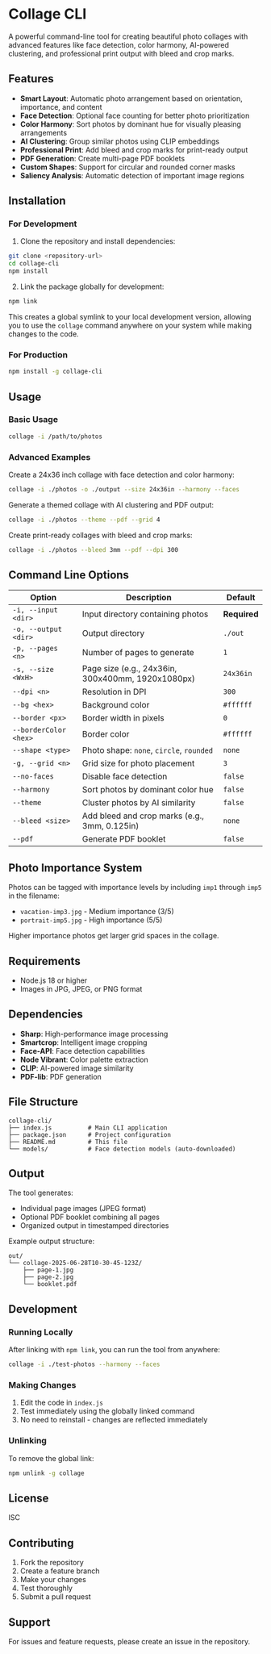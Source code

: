# Collage CLI

A powerful command-line tool for creating beautiful photo collages with advanced features like face detection, color harmony, AI-powered clustering, and professional print output with bleed and crop marks.

## Features

- **Smart Layout**: Automatic photo arrangement based on orientation, importance, and content
- **Face Detection**: Optional face counting for better photo prioritization
- **Color Harmony**: Sort photos by dominant hue for visually pleasing arrangements
- **AI Clustering**: Group similar photos using CLIP embeddings
- **Professional Print**: Add bleed and crop marks for print-ready output
- **PDF Generation**: Create multi-page PDF booklets
- **Custom Shapes**: Support for circular and rounded corner masks
- **Saliency Analysis**: Automatic detection of important image regions

## Installation

### For Development

1. Clone the repository and install dependencies:
```bash
git clone <repository-url>
cd collage-cli
npm install
```

2. Link the package globally for development:
```bash
npm link
```

This creates a global symlink to your local development version, allowing you to use the `collage` command anywhere on your system while making changes to the code.

### For Production

```bash
npm install -g collage-cli
```

## Usage

### Basic Usage

```bash
collage -i /path/to/photos
```

### Advanced Examples

Create a 24x36 inch collage with face detection and color harmony:
```bash
collage -i ./photos -o ./output --size 24x36in --harmony --faces
```

Generate a themed collage with AI clustering and PDF output:
```bash
collage -i ./photos --theme --pdf --grid 4
```

Create print-ready collages with bleed and crop marks:
```bash
collage -i ./photos --bleed 3mm --pdf --dpi 300
```

## Command Line Options

| Option | Description | Default |
|--------|-------------|---------|
| `-i, --input <dir>` | Input directory containing photos | **Required** |
| `-o, --output <dir>` | Output directory | `./out` |
| `-p, --pages <n>` | Number of pages to generate | `1` |
| `-s, --size <WxH>` | Page size (e.g., 24x36in, 300x400mm, 1920x1080px) | `24x36in` |
| `--dpi <n>` | Resolution in DPI | `300` |
| `--bg <hex>` | Background color | `#ffffff` |
| `--border <px>` | Border width in pixels | `0` |
| `--borderColor <hex>` | Border color | `#ffffff` |
| `--shape <type>` | Photo shape: `none`, `circle`, `rounded` | `none` |
| `-g, --grid <n>` | Grid size for photo placement | `3` |
| `--no-faces` | Disable face detection | `false` |
| `--harmony` | Sort photos by dominant color hue | `false` |
| `--theme` | Cluster photos by AI similarity | `false` |
| `--bleed <size>` | Add bleed and crop marks (e.g., 3mm, 0.125in) | `none` |
| `--pdf` | Generate PDF booklet | `false` |

## Photo Importance System

Photos can be tagged with importance levels by including `imp1` through `imp5` in the filename:
- `vacation-imp3.jpg` - Medium importance (3/5)
- `portrait-imp5.jpg` - High importance (5/5)

Higher importance photos get larger grid spaces in the collage.

## Requirements

- Node.js 18 or higher
- Images in JPG, JPEG, or PNG format

## Dependencies

- **Sharp**: High-performance image processing
- **Smartcrop**: Intelligent image cropping
- **Face-API**: Face detection capabilities
- **Node Vibrant**: Color palette extraction
- **CLIP**: AI-powered image similarity
- **PDF-lib**: PDF generation

## File Structure

```
collage-cli/
├── index.js          # Main CLI application
├── package.json      # Project configuration
├── README.md         # This file
└── models/           # Face detection models (auto-downloaded)
```

## Output

The tool generates:
- Individual page images (JPEG format)
- Optional PDF booklet combining all pages
- Organized output in timestamped directories

Example output structure:
```
out/
└── collage-2025-06-28T10-30-45-123Z/
    ├── page-1.jpg
    ├── page-2.jpg
    └── booklet.pdf
```

## Development

### Running Locally

After linking with `npm link`, you can run the tool from anywhere:
```bash
collage -i ./test-photos --harmony --faces
```

### Making Changes

1. Edit the code in `index.js`
2. Test immediately using the globally linked command
3. No need to reinstall - changes are reflected immediately

### Unlinking

To remove the global link:
```bash
npm unlink -g collage
```

## License

ISC

## Contributing

1. Fork the repository
2. Create a feature branch
3. Make your changes
4. Test thoroughly
5. Submit a pull request

## Support

For issues and feature requests, please create an issue in the repository.
